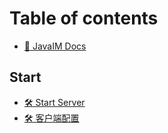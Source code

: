 # Table of contents

* [👋 JavaIM Docs](README.md)

## Start

* [🛠 Start Server](start/server-start.md)
* [🛠 客户端配置](start/client-start.md)
